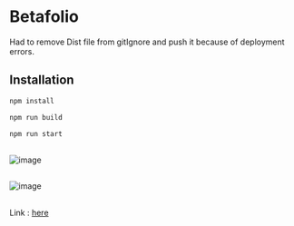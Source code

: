 # Betafolio

Had to remove Dist file from gitIgnore and push it because of deployment errors.

## Installation


```bash
npm install
```
```bash
npm run build
```
```bash
npm run start
```

##

![image](https://res.cloudinary.com/dlnvacfsc/image/upload/v1676140803/port_wsmypv.png)

##

![image](https://res.cloudinary.com/dlnvacfsc/image/upload/v1676141128/port2_wwnko3.png)

##

Link : [here](https://mehdidissem.vercel.app/)
